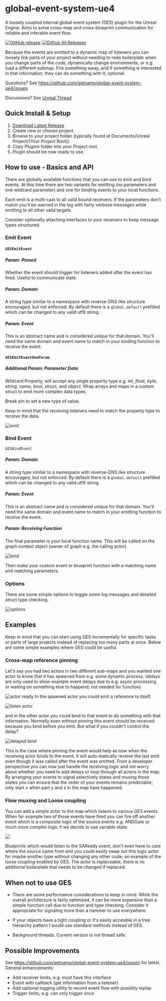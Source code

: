 # global-event-system-ue4
A loosely coupled internal global event system (GES) plugin for the Unreal Engine. Aims to solve cross-map and cross-blueprint communication for reliable and inferable event flow.

[![GitHub release](https://img.shields.io/github/release/getnamo/global-event-system-ue4.svg)](https://github.com/getnamo/global-event-system-ue4/releases)
[![Github All Releases](https://img.shields.io/github/downloads/getnamo/global-event-system-ue4/total.svg)](https://github.com/getnamo/global-event-system-ue4/releases)

Because the events are emitted to a dynamic map of listeners you can loosely link parts of your project without needing to redo boilerplate when you change parts of the code, dynamically change environments, or e.g. load a different submap. Fire something away, and if something is interested in that information, they can do something with it; optional.

Questions? See https://github.com/getnamo/global-event-system-ue4/issues

Discussions? See [Unreal Thread](https://forums.unrealengine.com/development-discussion/engine-source-github/1691290-plugin-global-event-system)

## Quick Install & Setup ##
 1. [Download Latest Release](https://github.com/getnamo/global-event-system-ue4/releases)
 2. Create new or choose project.
 3. Browse to your project folder (typically found at Documents/Unreal Project/{Your Project Root})
 4. Copy *Plugins* folder into your Project root.
 5. Plugin should be now ready to use.

## How to use - Basics and API

There are globally available functions that you can use to emit and bind events. At this time there are two variants for emitting (no parameters and one wildcard parameter) and one for binding events to your local functions. 

Each emit is a multi-cast to all valid bound receivers. If the parameters don't match you'll be warned in the log with fairly verbose messages while emitting to all other valid targets. 

Consider optionally attaching interfaces to your receivers to keep message types structured.

### Emit Event

#### ```GESEmitEvent```

##### Param: Pinned
Whether the event should trigger for listeners added after the event has fired. Useful to communicate state.

##### Param: Domain
A string type similar to a namespace with reverse-DNS like structure encouraged, but not enforced. By default there is a ```global.default``` prefilled which can be changed to any valid utf8 string.

##### Param: Event
This is an abstract name and is considered unique for that domain. You'll need the same domain and event name to match in your binding function to receive the event.

#### ```GESEmitEventOneParam```

##### Additional Param: Parameter Data
Wildcard Property, will accept any single property type e.g. *int, float, byte, string, name, bool, struct,* and *object*. Wrap arrays and maps in a custom struct to emit more complex data types. 

Break pin to set a new type of value. 

Keep in mind that the receiving listeners need to match the property type to receive the data.

![emit](https://i.imgur.com/8nXb5ya.png)

### Bind Event

```GESBindEvent```
##### Param: Domain
A string type similar to a namespace with reverse-DNS like structure encouraged, but not enforced. By default there is a ```global.default``` prefilled which can be changed to any valid utf8 string.

##### Param: Event
This is an abstract name and is considered unique for that domain. You'll need the same domain and event name to match in your emitting function to receive the event.

##### Param: Receiving Function
The final parameter is your local function name. This will be called on the graph context object (owner of graph e.g. the calling actor).

![bind](https://i.imgur.com/WzHhEeG.png)

Then make your custom event or blueprint function with a matching name and matching parameters.

### Options

There are some simple options to toggle some log messages and detailed struct type checking.

![options](https://i.imgur.com/22tC4lI.png)

## Examples

Keep in mind that you can start using GES incrementally for specific tasks or parts of large projects instead of replacing too many parts at once. Below are some simple examples where GES could be useful.

### Cross-map reference pinning
Let's say you had two actors in two different sub-maps and you wanted one actor to know that it has spawned from e.g. some dynamic process. (delays are only used to show example event delays due to e.g. async processing or waiting on something else to happend; not needed for function)

![actor ready](https://i.imgur.com/BLUFoFs.png)
In the spawned actor you could emit a reference to itself.

![listen actor](https://i.imgur.com/IP0XTtC.png)

and in the other actor you could bind to that event to do something with that information. Normally even without pinning this event should be received because you bind before you emit. But what if you couldn't control the delay?

![delayed bind](https://i.imgur.com/UfQYsJa.png)

This is the case where pinning the event would help as now when the receiving actor binds to the event, it will auto-matically receive the last emit even though it was called after the event was emitted. From a developer perspective you can now just handle the receiving logic and not worry about whether you need to add delays or loop through all actors in the map. By arranging your events to signal selectively states and muxing those states you can ensure that the order of your events remains predictable; only start x when part y and z in the map have happened.

### Flow muxing and Loose coupling

You can add a simple actor to the map which listens to various GES events. When for example two of those events have fired you can fire off another event which is a composite logic of the source events e.g. ANDGate or much more complex logic if we decide to use variable state.

![](https://i.imgur.com/ickckJe.png)

Blueprints which would listen to the SAReady event, don't even have to care where the source came from and you could easily swap out this logic actor for maybe another type without changing any other code; an example of the loose coupling enabled by GES. The actor is replaceable, there is no additional boilerplate that needs to be changed if replaced.

## When not to use GES
- There are some performance considerations to keep in mind. While the overall architecture is fairly optimized, it can be more expensive than a simple function call due to function and type checking. Consider it appropriate for signaling more than a hammer to use everywhere.

- If your objects have a tight coupling or it's easily accesible in a tree hierarchy pattern I would use standard methods instead of GES.

- Background threads. Current version is not thread safe.

## Possible Improvements
See https://github.com/getnamo/global-event-system-ue4/issues for latest.
General enhancements:
- Add receiver limits, e.g. must have this interface
- Event with callback (get information from a listener)
- Add optional logging utility to record event flow with possibly replay
- Trigger limits, e.g. can only trigger once
